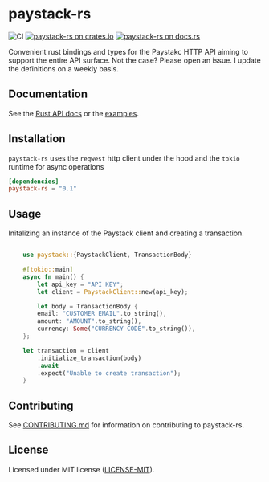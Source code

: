 # paystack-rs

![CI](https://github.com/morukele/paystack-rs/actions/workflows/rust.yml/badge.svg)
[![paystack-rs on crates.io](https://img.shields.io/crates/v/paystack-rs.svg)](https://crates.io/crates/paystack-rs)
[![paystack-rs  on docs.rs](https://docs.rs/paystack-rs/badge.svg)](https://docs.rs/paystack-rs)

Convenient rust bindings and types for the Paystakc HTTP API aiming to support the entire API surface. Not the case? Please open an issue. I update the definitions on a weekly basis.

## Documentation

See the [Rust API docs](https://docs.rs/paystack-rs) or the [examples](/examples).

## Installation

`paystack-rs` uses the `reqwest` http client under the hood and the `tokio` runtime for async operations

```toml
[dependencies]
paystack-rs = "0.1"
```

## Usage

Initalizing an instance of the Paystack client and creating a transaction.

```rust

    use paystack::{PaystackClient, TransactionBody}

    #[tokio::main]
    async fn main() {
        let api_key = "API KEY";
        let client = PaystackClient::new(api_key);

        let body = TransactionBody {
        email: "CUSTOMER EMAIL".to_string(),
        amount: "AMOUNT".to_string(),
        currency: Some("CURRENCY CODE".to_string()),
    };

    let transaction = client
        .initialize_transaction(body)
        .await
        .expect("Unable to create transaction");
    }
```


## Contributing

See [CONTRIBUTING.md](/CONTRIBUTING.md) for information on contributing to paystack-rs.

## License

Licensed under MIT license ([LICENSE-MIT](/LICENSE-MIT)).
